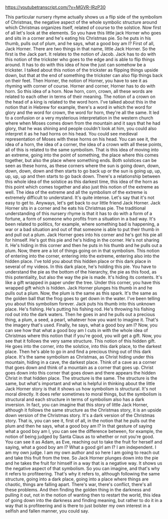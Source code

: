 https://youtubetranscript.com/?v=MGVR-IRzP30

 This particular nursery rhyme actually shows us a flip side of the symbolism of Christmas, the negative aspect of the whole symbolic structure around which Christmas organizes itself, related of course to the solstice. Now first of all let's look at the elements. So you have this little jack Horner who goes and sits in a corner and he's eating his Christmas pie. So he puts in his thumb, pulls out of plum, and he says, what a good boy am I? First of all, Jack Horner. There are two things in that name, little Jack Horner. So the first is the Jack part. It relates to the notion of Jacob. Jack has to do with this notion of the trickster who goes to the edge and is able to flip things around. It has to do with this idea of how the just can somehow be a trickster. I talked about this notion of the trickster as flipping things upside down, but that at the end of something the trickster can also flip things back on their feet. Then Horner, the notion of Horner, you have to see it as rhyming with corner of course. Horner and corner, Horner has to do with horn. So this idea of a horn. Now horn, corn, crown, all these words are related to each other in terms of their meaning. The notion of a crown on the head of a king is related to the word horn. I've talked about this in the notion that in Hebrew for example, there's a word in which the word for glory and the word for crown, the word for horn, they're all the same. It led to a confusion or a very mysterious interpretation in the western church where when Moses comes down from the mountain and it says that he had glory, that he was shining and people couldn't look at him, you could also interpret it as he had horns on his head. You could see medieval representation of Moses with these horns on his head. You can see it, the idea of a horn, the idea of a corner, the idea of a crown with all these points, all of this is related to the same symbolism. That is this idea of moving into an extreme, going into the point of something, the place where this comes together, but also the place where something ends. Both solstices can be seen as these horns, as these corners where the sun is going down, down, down, down, down and then starts to go back up or the sun is going up, up, up, up, up and then starts to go back down. There's a relationship between this whole idea of the solstice as this darkest time, this idea of the horn as this point which comes together and also just this notion of the extreme as well. The idea of the extreme and all the symbolism of the extreme is extremely difficult to understand. It's quite intense. Let's say that it's not easy to get to. Anyways, let's get back to our little friend Jack Horner. Jack Horner sits in a corner and he eats his Christmas pie. The traditional understanding of this nursery rhyme is that it has to do with a form of a fortune, a form of someone who profits from a situation in a bad way. It's been related to politics, for example, where something bad is happening, a war or a bad situation and out of that someone is able to put their thumb in and pull out a plum. Jack Horner goes into his corner and he's got his pie all for himself. He's got this pie and he's hiding in the corner. He's not sharing it. He's hiding in this corner and then he puts in his thumb and he pulls out a plum. Now, there are a lot of things going on in that symbolism. This notion of entering into the corner, entering into the extreme, entering also into the hidden place. I've told you about this hidden place or this dark place in several of my videos. In this dark place, he's holding this pie. You have to understand the pie as the bottom of the hierarchy, the pie as this food, as this potentiality, but also the way the pie is made. It's hiding its contents. It's like a gift wrapped in paper under the tree. Under this corner, you have this wrapped gift which is hidden. Jack Horner plunges his thumb in and he pulls out a plum. Now, the plum is the same as this spark. It's the same as the golden ball that the frog goes to get down in the water. I've been telling you about this symbolism forever. Jack puts his thumb into this unknown place. He's fishing. He's putting his fishing rod. He's throwing his fishing rod out into the dark waters. Then he goes in and he pulls out a precious thing, a plum, a seed, a pearl, whatever how you want to imagine it. That's the imagery that's used. Finally, he says, what a good boy am I? Now, you can see how that what a good boy am I cuts in with the whole idea of Christmas where this notion that if you're good, you will get a gift. Now, you see that it follows the very same structure. This notion of this hidden gift. He goes into the corner, into the solstice, into this dark place, to the darkest place. Then he's able to go in and find a precious thing out of this dark place. It's the same symbolism as Christmas, as Christ hiding under this mountain, hiding in a cave, the darkest place. Think of a cave as a corner that goes down and think of a mountain as a corner that goes up. Christ goes down into this corner that goes down and there appears the hidden Christ in that hidden place. The structure is the same. The structure is the same, but what's important and what is helpful in thinking about the little Jack Horner story is that it shows us how symbolism is structural. It's not moral directly. It does refer sometimes to moral things, but the symbolism is structural and each structure in terms of symbolism also has a dark inversion. In fact, you can imagine that this story of little Jack Horner, although it follows the same structure as the Christmas story, it is an upside down version of the Christmas story. It's a dark version of the Christmas story. That is, you can see it, first of all, in the notion that he pulls out the plum and then he says, what a good boy am I? In that gesture of saying what a good boy am I, you can see the difference between, for example, the notion of being judged by Santa Claus as to whether or not you're good. You can see it as Adam, as Eve, reaching out to take the fruit for herself and saying, what a good boy am I? What a good girl am I? I am independent. I am my own judge. I am my own author and so here I am going to reach out and take this fruit from the tree. So Jack Horner plunges down into the pie and he takes the fruit for himself in a way that is a negative way. It shows us the negative aspect of that symbolism. So you can imagine, and that's why it refers to profiteering. That's why it refers to, although following the same structure, going into a dark place, going into a place where things are chaotic, things are falling apart. There's war, there's conflict, there's all these problems. And then finding the golden thing in the darkness and pulling it out, not in the notion of wanting then to restart the world, this idea of going down into the darkness and finding meaning, but rather to do it in a way that is profiteering and is there to just bolster my own interest in a selfish and fallen manner, you could say.